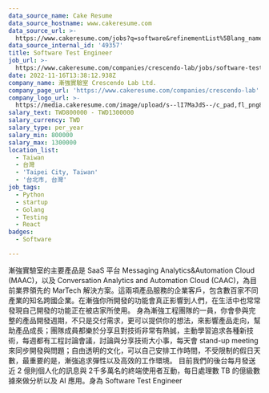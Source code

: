 ```yaml
---
data_source_name: Cake Resume
data_source_hostname: www.cakeresume.com
data_source_url: >-
  https://www.cakeresume.com/jobs?q=software&refinementList%5Blang_name%5D%5B0%5D=English&refinementList%5Bsalary_type%5D=per_year&range%5Bsalary_range%5D%5Bmin%5D=1000000&page=2
data_source_internal_id: '49357'
title: Software Test Engineer
job_url: >-
  https://www.cakeresume.com/companies/crescendo-lab/jobs/software-test-engineer-c363fe
date: 2022-11-16T13:38:12.938Z
company_name: 漸強實驗室 Crescendo Lab Ltd.
company_page_url: 'https://www.cakeresume.com/companies/crescendo-lab'
company_logo_url: >-
  https://media.cakeresume.com/image/upload/s--lI7MaJdS--/c_pad,fl_png8,h_200,w_200/v1655700144/fueve1oy49p1776jlljz.png
salary_text: TWD800000 - TWD1300000
salary_currency: TWD
salary_type: per_year
salary_min: 800000
salary_max: 1300000
location_list:
  - Taiwan
  - 台灣
  - 'Taipei City, Taiwan'
  - '台北市, 台灣'
job_tags:
  - Python
  - startup
  - Golang
  - Testing
  - React
badges:
  - Software

---
```


漸強實驗室的主要產品是 SaaS 平台 Messaging Analytics&Automation Cloud (MAAC)，以及 Conversation Analytics and Automation Cloud (CAAC)，為目前業界領先的 MarTech 解決方案。這兩項產品服務的企業客戶，包含數百家不同產業的知名跨國企業。在漸強你所開發的功能會真正影響到人們，在生活中也常常發現自己開發的功能正在被店家所使用。 身為漸強工程團隊的一員，你會參與完整的產品開發週期，不只是交付需求，更可以提供你的想法，來影響產品走向，幫助產品成長；團隊成員都樂於分享且對技術非常有熱誠，主動學習追求各種新技術，每週都有工程討論會議，討論與分享技術大小事，每天會 stand-up meeting 來同步開發與問題；自由透明的文化，可以自己安排工作時間，不受限制的假日天數，最重要的是，漸強追求彈性以及高效的工作環境。 目前我們的後台每月發送近 2 億則個人化的訊息與 2千多萬名的終端使用者互動，每日處理數 TB 的億級數據來做分析以及 AI 應用。身為 Software Test Engineer